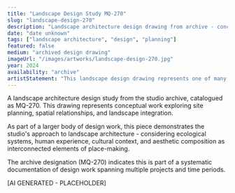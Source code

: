 ```yaml
---
title: "Landscape Design Study MQ-270"
slug: "landscape-design-270"
description: "Landscape architecture design drawing from archive - conceptual plan"
date: "date unknown"
tags: ["landscape architecture", "design", "planning"]
featured: false
medium: "archived design drawing"
imageUrl: "/images/artworks/landscape-design-270.jpg"
year: 2024
availability: "archive"
artistStatement: "This landscape design drawing represents one of many conceptual studies in the studio's archive. Each drawing captures a moment of spatial thinking - exploring relationships between built and natural environments, circulation patterns, and the integration of functional and aesthetic considerations. These archived studies document the iterative design process through which ideas are tested, refined, and evolved. [AI GENERATED - PLACEHOLDER]"
---
```


A landscape architecture design study from the studio archive, catalogued as MQ-270. This drawing represents conceptual work exploring site planning, spatial relationships, and landscape integration.

As part of a larger body of design work, this piece demonstrates the studio's approach to landscape architecture - considering ecological systems, human experience, cultural context, and aesthetic composition as interconnected elements of place-making.

The archive designation (MQ-270) indicates this is part of a systematic documentation of design work spanning multiple projects and time periods.

[AI GENERATED - PLACEHOLDER]
